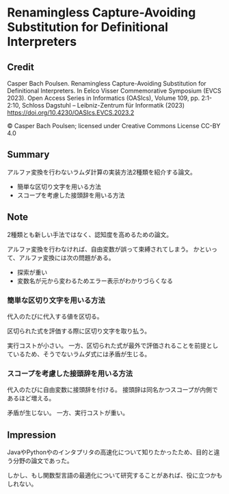 # Renamingless Capture-Avoiding Substitution for Definitional Interpreters

## Credit

Casper Bach Poulsen. Renamingless Capture-Avoiding Substitution for Definitional Interpreters. In Eelco Visser Commemorative Symposium (EVCS 2023). Open Access Series in Informatics (OASIcs), Volume 109, pp. 2:1-2:10, Schloss Dagstuhl – Leibniz-Zentrum für Informatik (2023)
https://doi.org/10.4230/OASIcs.EVCS.2023.2

© Casper Bach Poulsen; licensed under Creative Commons License CC-BY 4.0


## Summary

アルファ変換を行わないラムダ計算の実装方法2種類を紹介する論文。

- 簡単な区切り文字を用いる方法
- スコープを考慮した接頭辞を用いる方法


## Note

2種類とも新しい手法ではなく、認知度を高めるための論文。

アルファ変換を行わなければ、自由変数が誤って束縛されてしまう。
かといって、アルファ変換には次の問題がある。

- 探索が重い
- 変数名が元から変わるためエラー表示がわかりづらくなる

### 簡単な区切り文字を用いる方法

代入のたびに代入する値を区切る。

区切られた式を評価する際に区切り文字を取り払う。

実行コストが小さい。
一方、区切られた式が最外で評価されることを前提としているため、そうでないラムダ式には矛盾が生じる。

### スコープを考慮した接頭辞を用いる方法

代入のたびに自由変数に接頭辞を付ける。
接頭辞は同名かつスコープが内側であるほど増える。

矛盾が生じない。
一方、実行コストが重い。


## Impression

JavaやPythonやのインタプリタの高速化について知りたかったため、目的と違う分野の論文であった。

しかし、もし関数型言語の最適化について研究することがあれば、役に立つかもしれない。
